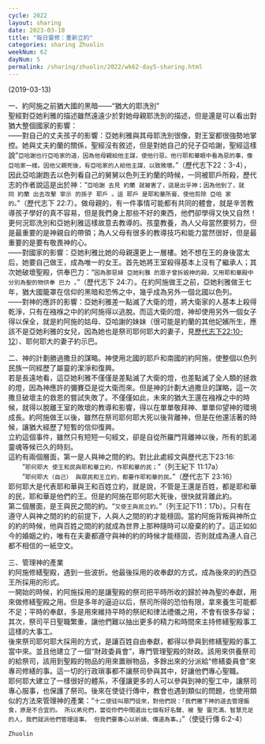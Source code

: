 ```yaml
---
cycle: 2022
layout: sharing
date: 2023-03-10
title: "每日靈修：重新立約"
categories: sharing Zhuolin
weekNum: 62
dayNum: 5
permalink: /sharing/zhuolin/2022/wk62-day5-sharing.html
---
```


(2019-03-13)

一、約阿施之前猶大國的黑暗——“猶大的耶洗別”  
聖經對亞她利雅的描述雖然遠遠少於對她母親耶洗別的描述，但是還是可以看出對猶大整個國家的影響：  
——對自己的丈夫孩子的影響：亞她利雅與其母耶洗別很像，對王室都很強勢地掌控。她與丈夫約蘭的關係，聖經沒有敘述，但是對她自己的兒子亞哈謝，聖經這樣說“`亞哈謝也行亞哈家的道，因為他母親給他主謀，使他行惡。他行耶和華眼中看為惡的事，像亞哈家一樣。因他父親死後，有亞哈家的人給他主謀，以致敗壞。`”（歷代志下22：3-4），因此亞哈謝跑去以色列看自己的舅舅以色列王約蘭的時候，一同被耶戶所殺，歷代志的作者說這是出於神：“`亞哈謝 去見 約蘭 就被害了，這是出乎神；因為他到了，就同 約蘭 出去攻擊 寧示 的孫子 耶戶 。這 耶戶 是耶和華所膏、使他剪除 亞哈 家的。`”（歷代志下 22:7）。做母親的，有一件事情可能都有共同的體會，就是辛苦教導孩子學好的真不容易，但是我們身上那些不好的東西，他們卻學得又快又自然！更何況耶洗別和亞她利雅這樣故意去教導的。孩童教養，為人父母當然要努力，但是最重要的是神親自的帶領；為人父母有很多的教導技巧和能力當然很好，但是最重要的是要有敬畏神的心。  
——對國家的影響：亞她利雅比她的母親還更上一層樓。她不想在王的身後當太后，她要自己做王，成為唯一的女王。首先她將王室殺得基本上沒有了繼承人；其次她破壞聖殿，供奉巴力：“`因為那惡婦 亞她利雅 的眾子曾拆毀神的殿，又用耶和華殿中分別為聖的物供奉 巴力 。`”（歷代志下 24:7）。在約阿施做王之前，亞她利雅做王七年，猶大國籠罩在信仰的黑暗和恐怖之中，幾乎成為另外一個北國以色列。  
——對神的應許的影響：亞她利雅差一點滅了大衛的燈，將大衛家的人基本上殺得乾淨，只有在襁褓之中的約阿施得以逃脫。而這大衛的燈，神却使用另外一個女子得以保全，就是約阿施的姑母、亞哈謝的妹妹（很可能是約蘭的其他妃嬪所生，應該不是亞她利雅的女兒，因為她也是祭司耶何耶大的妻子，見[歷代志下22:10-12](https://www.biblegateway.com/passage/?search=歷代志下22.10-12&version=CUVMPT)）、耶何耶大的妻子約示巴。

二、神的計劃勝過撒旦的謀略。神使用北國的耶戶和南國的約阿施，使整個以色列民族一同經歷了屬靈的潔淨和復興。  
若是長遠地看，這亞她利雅不僅僅是差點滅了大衛的燈，也差點滅了全人類的拯救的燈，因為神應許的彌賽亞是從大衛而來。但是神的計劃大過撒旦的謀略，這一次撒旦破壞主的救恩的嘗試失敗了。不僅僅如此，未來的猶大王還在襁褓之中的時候，就得以脫離王室的敗壞的教導和影響，得以在單單敬拜神、單單仰望神的環境成長。約阿施做王以後，雖然在祭司耶何耶大死以後背離神，但是在他還活著的時候，讓猶大經歷了短暫的信仰復興。  
立約這個事件，雖然只有短短一句經文，卻是自從所羅門背離神以後，所有的飢渴靈魂等候已久的時刻。  
這約有兩個層面，第一是人與神之間的約。對比此處經文與歷代志下23:16:  
　　“`耶何耶大 使王和民與耶和華立約，作耶和華的民；`”（列王紀下 11:17a）  
　　“`耶何耶大（自己） 與眾民和王立約，都要作耶和華的民。`”（歷代志下 23:16）  
耶何耶大是代表耶和華與王和百姓立約，就是說，不管是王還是百姓，都是耶和華的民，耶和華是他們的王。但是約阿施在耶何耶大死後，很快就背離此約。  
第二個層面，是王與民之間的約。“`又使王與民立約。`”（列王記下11：17b）。只有在遵守人與神之間的約的前提下，人與人之間的約才能穩固。當約阿施背叛與神所立的約的時候，他與百姓之間的約就成為世界上那种隨時可以廢棄的約了。這正如如今的婚姻之約，唯有在夫妻都遵守與神的約的時候才能穩固，否則就成為連人自己都不相信的一紙空文。

三、管理神的產業  
約阿施修繕聖殿，遇到一些波折。他最後採用的收奉獻的方式，成為後來的約西亞王所採用的形式。  
一開始的時候，約阿施採用的是讓聖殿的祭司把平時所收的歸於神為聖的奉獻，用來做修繕聖殿之用。但是多年的逼迫以后，祭司所得的恐怕有限，拿來養生可能都不足；平時的奉獻，多是用來維持平時的祭祀和律法禮儀之用，不會有很多存留；其次，祭司平日聖職繁重，讓他們難以抽出更多的精力和時間來主持修繕聖殿事工這樣的大事工。  
後來祭司耶何耶大採用的方式，是讓百姓自由奉獻，都得以參與到修繕聖殿的事工當中來。並且他建立了一個“財政委員會”，專門管理聖殿的財政。該用來供養祭司的給祭司，該用到聖殿的物品的用來置辦物品，多餘出來的分派給“修繕委員會”來專司修繕的事。這一切的行政瑣事都不讓祭司參與其中，好讓他們專心聖職。  
耶何耶大建立了一樣很好的體系，不僅讓更多的人可以參與到神的聖工中，讓祭司專心服事，也保護了祭司。後來在使徒行傳中，教會也遇到類似的問題，也使用類似的方法來管理神的產業：“`十二使徒叫眾門徒來，對他們說：「我們撇下神的道去管理飯食，原是不合宜的。 所以弟兄們，當從你們中間選出七個有好名聲、被 聖 靈充滿、智慧充足的人，我們就派他們管理這事。 但我們要專心以祈禱、傳道為事。」`”（使徒行傳 6:2-4）

`Zhuolin`
